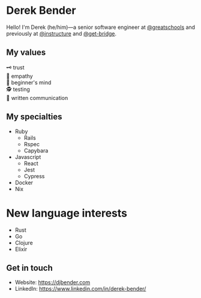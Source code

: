 # Derek Bender
Hello! I'm Derek (he/him)—a senior software engineer at [@greatschools](https://github.com/greatschools) and previously at [@instructure](https://github.com/instructure) and [@get-bridge](https://github.com/get-bridge). 

## My values
🗝️ trust<br>
🌟 empathy<br>
🍏 beginner's mind<br>
🕵️ testing<br>
📝 written communication<br>

## My specialties
- Ruby
  - Rails
  - Rspec
  - Capybara
- Javascript
  - React
  - Jest
  - Cypress
- Docker
- Nix

# New language interests
- Rust
- Go
- Clojure
- Elixir

## Get in touch
- Website: https://djbender.com
- LinkedIn: https://www.linkedin.com/in/derek-bender/
